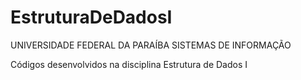 EstruturaDeDadosI
=================

UNIVERSIDADE FEDERAL DA PARAÍBA
SISTEMAS DE INFORMAÇÃO

Códigos desenvolvidos na disciplina Estrutura de Dados I
